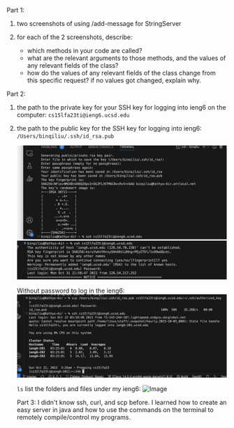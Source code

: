Part 1:
1. two screenshots of using /add-message for StringServer

2. for each of the 2 screenshots, describe:
   - which methods in your code are called?
   - what are the relevant arguments to those methods, and the values of any relevant fields of the class?
   - how do the values of any relevant fields of the class change from this specific request? if no values got changed, explain why.

Part 2:
1. the path to the private key for your SSH key for logging into ieng6 on the computer: ```cs15lfa23ti@ieng6.ucsd.edu```
2. the path to the public key for the SSH key for logging into ieng6: ```/Users/binqiliu/.ssh/id_rsa.pub```
   
   ![Image](generate-key.png)
   ![Image](private-key.png)
   
   Without password to log in the ieng6:
   ![Image](public-key.png)

   ```ls``` list the folders and files under my ieng6:
   ![Image](ls-ieng6.png)

   Part 3:
   I didn't know ssh, curl, and scp before. I learned how to create an easy server in java and how to use the commands on the terminal to remotely compile/control my programs. 

